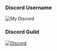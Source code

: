 ### Discord Username
![My Discord](https://discord-readme-badge.vercel.app/api?id=1026624380509360188)
### Discord Guild
[![Discord](https://img.shields.io/discord/1130302503976706159?color=7289DA&label=Discord&logo=discord&style=for-the-badge)](https://discord.gg/cheapaccounts)
